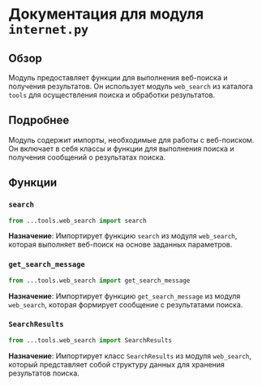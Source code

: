 # Документация для модуля `internet.py`

## Обзор

Модуль предоставляет функции для выполнения веб-поиска и получения результатов. Он использует модуль `web_search` из каталога `tools` для осуществления поиска и обработки результатов.

## Подробнее

Модуль содержит импорты, необходимые для работы с веб-поиском. Он включает в себя классы и функции для выполнения поиска и получения сообщений о результатах поиска.

## Функции

### `search`

```python
from ...tools.web_search import search
```

**Назначение**: Импортирует функцию `search` из модуля `web_search`, которая выполняет веб-поиск на основе заданных параметров.

### `get_search_message`

```python
from ...tools.web_search import get_search_message
```

**Назначение**: Импортирует функцию `get_search_message` из модуля `web_search`, которая формирует сообщение с результатами поиска.

### `SearchResults`

```python
from ...tools.web_search import SearchResults
```

**Назначение**: Импортирует класс `SearchResults` из модуля `web_search`, который представляет собой структуру данных для хранения результатов поиска.
